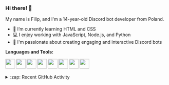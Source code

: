 ### Hi there! 👋

My name is Filip, and I'm a 14-year-old Discord bot developer from Poland.

- 🌱 I’m currently learning HTML and CSS
- 💻 I enjoy working with JavaScript, Node.js, and Python
- 🎨 I'm passionate about creating engaging and interactive Discord bots

**Languages and Tools:**

<img align="left" height="30" src="https://cdn.jsdelivr.net/gh/devicons/devicon/icons/javascript/javascript-original.svg">
<img align="left" height="30" src="https://cdn.jsdelivr.net/gh/devicons/devicon/icons/nodejs/nodejs-original.svg">  
<img align="left" height="30" src="https://cdn.jsdelivr.net/gh/devicons/devicon/icons/python/python-original.svg"> 
<img align="left" height="30" src="https://cdn.jsdelivr.net/gh/devicons/devicon/icons/html5/html5-original.svg">
<img align="left" height="30" src="https://cdn.jsdelivr.net/gh/devicons/devicon/icons/css3/css3-original.svg">
<img align="left" height="30" src="https://static-00.iconduck.com/assets.00/github-icon-2048x1988-jzvzcf2t.png">
<img align="left" height="30" src="https://cdn.jsdelivr.net/gh/devicons/devicon/icons/git/git-original.svg">
<img align="left" height="30" src="https://cdn.jsdelivr.net/gh/devicons/devicon/icons/vscode/vscode-original.svg">

<br><br>

<details>
  <summary>:zap: Recent GitHub Activity</summary>
  
<!--START_SECTION:activity-->
1. ❗ Opened issue [#1](https://github.com/BeaverSquad/.github/issues/1) in [BeaverSquad/.github](https://github.com/BeaverSquad/.github)
2. 💪 Opened PR [#4](https://github.com/mongodb-developer/mdblinks/pull/4) in [mongodb-developer/mdblinks](https://github.com/mongodb-developer/mdblinks)
3. ❗ Opened issue [#3](https://github.com/mongodb-developer/mdblinks/issues/3) in [mongodb-developer/mdblinks](https://github.com/mongodb-developer/mdblinks)
4. 💪 Opened PR [#1](https://github.com/studio-demo/cloudcash-sass/pull/1) in [studio-demo/cloudcash-sass](https://github.com/studio-demo/cloudcash-sass)
5. 🎉 Merged PR [#1](https://github.com/codeSTACKr/superhero-extensions/pull/1) in [codeSTACKr/superhero-extensions](https://github.com/codeSTACKr/superhero-extensions)
<!--END_SECTION:activity-->

</details>

